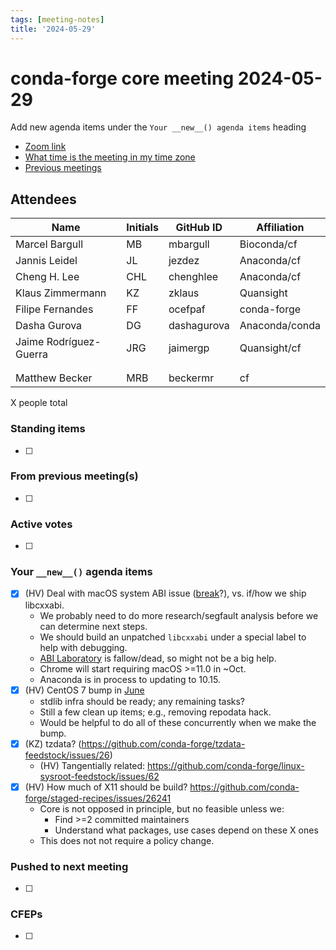 ```yaml
---
tags: [meeting-notes]
title: '2024-05-29'
---
```

# conda-forge core meeting 2024-05-29

Add new agenda items under the `Your __new__() agenda items` heading

- [Zoom link](https://zoom.us/j/9138593505?pwd=SWh3dE1IK05LV01Qa0FJZ1ZpMzJLZz09)
- [What time is the meeting in my time zone](https://dateful.com/convert/utc?t=5pm)
- [Previous meetings](https://conda-forge.org/community/minutes/)

## Attendees

| Name                    | Initials | GitHub ID        | Affiliation                 |
| ----------------------- | -------- | ---------------  | --------------------------- |
| Marcel Bargull          | MB       | mbargull         | Bioconda/cf                 |
| Jannis Leidel           | JL       | jezdez           | Anaconda/cf                 |
| Cheng H. Lee            | CHL      | chenghlee        | Anaconda/cf                 |
| Klaus Zimmermann        | KZ       | zklaus           | Quansight                   |
| Filipe Fernandes        | FF       | ocefpaf          | conda-forge                 |
| Dasha Gurova            | DG       | dashagurova      | Anaconda/conda              |
| Jaime Rodríguez-Guerra  | JRG      | jaimergp         | Quansight/cf                |
|                         |          |                  |                             |
|                         |          |                  |                             |
|Matthew Becker |MRB |beckermr |cf|

X people total

### Standing items

- [ ]

### From previous meeting(s)

- [ ]

### Active votes

- [ ]

### Your `__new__()` agenda items

- [x] (HV) Deal with macOS system ABI issue ([break](https://github.com/conda-forge/libcxx-feedstock/pull/148)?), vs. if/how we ship libcxxabi.
    - We probably need to do more research/segfault analysis before we can determine next steps.
    - We should build an unpatched `libcxxabi` under a special label to help with debugging.
    - [ABI Laboratory](https://abi-laboratory.pro/) is fallow/dead, so might not be a big help.
    - Chrome will start requiring macOS >=11.0 in ~Oct.
    - Anaconda is in process to updating to 10.15.
- [x] (HV) CentOS 7 bump in [June](https://github.com/conda-forge/conda-forge.github.io/pull/1980)
    - stdlib infra should be ready; any remaining tasks?
    - Still a few clean up items; e.g., removing repodata hack.
    - Would be helpful to do all of these concurrently when we make the bump.
- [x] (KZ) tzdata? (https://github.com/conda-forge/tzdata-feedstock/issues/26)
    - (HV) Tangentially related: https://github.com/conda-forge/linux-sysroot-feedstock/issues/62 
- [x] (HV) How much of X11 should be build? https://github.com/conda-forge/staged-recipes/issues/26241
    - Core is not opposed in principle, but no feasible unless we:
        - Find >=2 committed maintainers
        - Understand what packages, use cases depend on these X ones
    - This does not not require a policy change.

### Pushed to next meeting

- [ ]

### CFEPs

- [ ]
